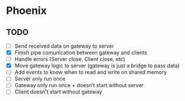 ﻿# Phoenix

## TODO
- [ ] Send received data on gateway to server
- [x] Finish pipe comunication between gateway and clients
- [ ] Handle errors (Server close, Client close, etc)
- [x] Move gateway logic to server (gateway is just a bridge to pass data)
- [ ] Add events to know when to read and write on shared memory
- [ ] Server only run once
- [ ] Gateway only run once + doesn't start without server
- [ ] Client doesn't start without gateway